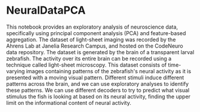 # NeuralDataPCA
This notebook provides an exploratory analysis of neuroscience data, specifically using principal component analysis (PCA) and feature-based aggregation. The dataset of light-sheet imaging was recorded by the Ahrens Lab at Janelia Research Campus, and hosted on the CodeNeuro data repository.
The dataset is generated by the brain of a transparent larval zebrafish. The activity over its entire brain can be recorded using a technique called light-sheet microscopy. This dataset consists of time-varying images containing patterns of the zebrafish's neural activity as it is presented with a moving visual pattern. Different stimuli induce different patterns across the brain, and we can use exploratory analyses to identify these patterns. We can use different decoders to try to predict what visual stimulus the fish is looking at based on its neural activity, finding the upper limit on the informational content of neural activity.
